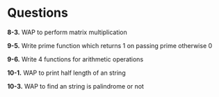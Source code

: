 # Questions

<p><b>8-3.</b> WAP to perform matrix multiplication</p>
<p><b>9-5.</b> Write prime function which returns 1 on passing prime otherwise 0</p>
<p><b>9-6.</b> Write 4 functions for arithmetic operations</p>
<p><b>10-1.</b> WAP to print half length of an string</p>
<p><b>10-3.</b> WAP to find an string is palindrome or not</p>

